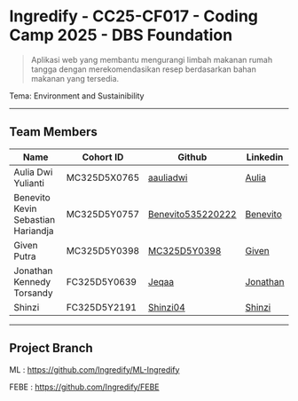 # Ingredify - CC25-CF017 - Coding Camp 2025 - DBS Foundation

> Aplikasi web yang membantu mengurangi limbah makanan rumah tangga dengan merekomendasikan resep berdasarkan bahan makanan yang tersedia.

Tema: Environment and Sustainibility
___

## Team Members
| Name                                 | Cohort ID     | Github      | Linkedin    |
| ------------------------------------ | ------------- | ----------- | ----------- |
| Aulia Dwi Yulianti                   | MC325D5X0765  | [aauliadwi](https://github.com/aauliadwi)            | [Aulia](https://www.linkedin.com/in/auliadwiylnti/)            |
| Benevito Kevin Sebastian Hariandja   | MC325D5Y0757  | [Benevito535220222](https://github.com/Benevito535220222) | [Benevito](https://www.linkedin.com/in/benevito-kevin-sebastian-hariandja-880909351/) |
| Given Putra                          | MC325D5Y0398  | [MC325D5Y0398](https://github.com/MC325D5Y0398)           | [Given](https://www.linkedin.com/in/given-putra)            |
| Jonathan Kennedy Torsandy            | FC325D5Y0639  | [Jeqaa](https://github.com/Jeqaa)|[Jonathan](https://www.linkedin.com/in/jonathan-kennedy-t) |
| Shinzi                               | FC325D5Y2191  | [Shinzi04](https://github.com/Shinzi04)|[Shinzi](https://www.linkedin.com/in/shinzi-tjai-7b5418252/) |
___
## Project Branch
ML   : https://github.com/Ingredify/ML-Ingredify

FEBE : https://github.com/Ingredify/FEBE

